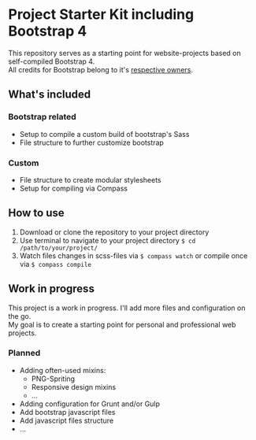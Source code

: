 # Project Starter Kit including Bootstrap 4

This repository serves as a starting point for website-projects based on self-compiled Bootstrap 4.  
All credits for Bootstrap belong to it's [respective owners](https://github.com/twbs/bootstrap/tree/v4-dev).

## What's included

### Bootstrap related
- Setup to compile a custom build of bootstrap's Sass
- File structure to further customize bootstrap

### Custom
- File structure to create modular stylesheets
- Setup for compiling via Compass

## How to use
1. Download or clone the repository to your project directory
2. Use terminal to navigate to your project directory `$ cd /path/to/your/project/`
3. Watch files changes in scss-files via `$ compass watch` or compile once via `$ compass compile`

## Work in progress

This project is a work in progress. I'll add more files and configuration on the go.  
My goal is to create a starting point for personal and professional web projects.

### Planned
- Adding often-used mixins:
	- PNG-Spriting
	- Responsive design mixins
	- …
- Adding configuration for Grunt and/or Gulp
- Add bootstrap javascript files
- Add javascript files structure
- …